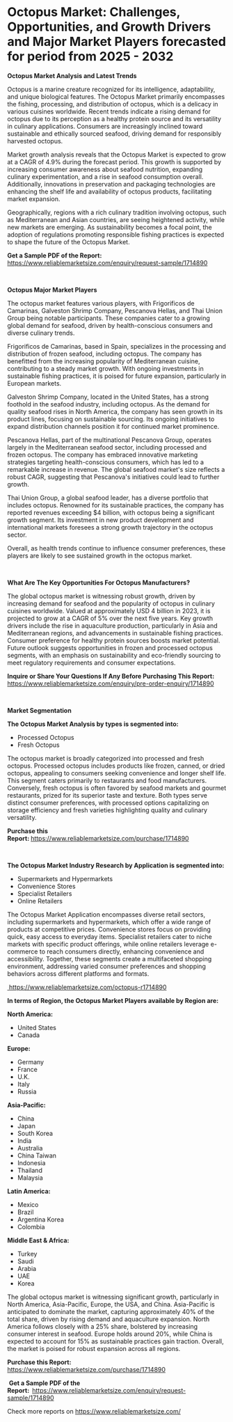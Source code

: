<p><h1>Octopus Market: Challenges, Opportunities, and Growth Drivers and Major Market Players forecasted for period from 2025 - 2032</h1></p><p><strong>Octopus Market Analysis and Latest Trends</strong></p>
<p><p>Octopus is a marine creature recognized for its intelligence, adaptability, and unique biological features. The Octopus Market primarily encompasses the fishing, processing, and distribution of octopus, which is a delicacy in various cuisines worldwide. Recent trends indicate a rising demand for octopus due to its perception as a healthy protein source and its versatility in culinary applications. Consumers are increasingly inclined toward sustainable and ethically sourced seafood, driving demand for responsibly harvested octopus.</p><p>Market growth analysis reveals that the Octopus Market is expected to grow at a CAGR of 4.9% during the forecast period. This growth is supported by increasing consumer awareness about seafood nutrition, expanding culinary experimentation, and a rise in seafood consumption overall. Additionally, innovations in preservation and packaging technologies are enhancing the shelf life and availability of octopus products, facilitating market expansion. </p><p>Geographically, regions with a rich culinary tradition involving octopus, such as Mediterranean and Asian countries, are seeing heightened activity, while new markets are emerging. As sustainability becomes a focal point, the adoption of regulations promoting responsible fishing practices is expected to shape the future of the Octopus Market.</p></p>
<p><strong>Get a Sample PDF of the Report:&nbsp;</strong> <a href="https://www.reliablemarketsize.com/enquiry/request-sample/1714890?utm_campaign=1133&utm_medium=2&utm_source=Github&utm_content=ia&utm_term=14022025&utm_id=octopus">https://www.reliablemarketsize.com/enquiry/request-sample/1714890</a></p>
<p>&nbsp;</p>
<p><strong>Octopus Major Market Players</strong></p>
<p><p>The octopus market features various players, with Frigorificos de Camarinas, Galveston Shrimp Company, Pescanova Hellas, and Thai Union Group being notable participants. These companies cater to a growing global demand for seafood, driven by health-conscious consumers and diverse culinary trends.</p><p>Frigorificos de Camarinas, based in Spain, specializes in the processing and distribution of frozen seafood, including octopus. The company has benefitted from the increasing popularity of Mediterranean cuisine, contributing to a steady market growth. With ongoing investments in sustainable fishing practices, it is poised for future expansion, particularly in European markets.</p><p>Galveston Shrimp Company, located in the United States, has a strong foothold in the seafood industry, including octopus. As the demand for quality seafood rises in North America, the company has seen growth in its product lines, focusing on sustainable sourcing. Its ongoing initiatives to expand distribution channels position it for continued market prominence.</p><p>Pescanova Hellas, part of the multinational Pescanova Group, operates largely in the Mediterranean seafood sector, including processed and frozen octopus. The company has embraced innovative marketing strategies targeting health-conscious consumers, which has led to a remarkable increase in revenue. The global seafood market's size reflects a robust CAGR, suggesting that Pescanova's initiatives could lead to further growth.</p><p>Thai Union Group, a global seafood leader, has a diverse portfolio that includes octopus. Renowned for its sustainable practices, the company has reported revenues exceeding $4 billion, with octopus being a significant growth segment. Its investment in new product development and international markets foresees a strong growth trajectory in the octopus sector.</p><p>Overall, as health trends continue to influence consumer preferences, these players are likely to see sustained growth in the octopus market.</p></p>
<p>&nbsp;</p>
<p><strong>What Are The Key Opportunities For Octopus Manufacturers?</strong></p>
<p><p>The global octopus market is witnessing robust growth, driven by increasing demand for seafood and the popularity of octopus in culinary cuisines worldwide. Valued at approximately USD 4 billion in 2023, it is projected to grow at a CAGR of 5% over the next five years. Key growth drivers include the rise in aquaculture production, particularly in Asia and Mediterranean regions, and advancements in sustainable fishing practices. Consumer preference for healthy protein sources boosts market potential. Future outlook suggests opportunities in frozen and processed octopus segments, with an emphasis on sustainability and eco-friendly sourcing to meet regulatory requirements and consumer expectations.</p></p>
<p><strong>Inquire or Share Your Questions If Any Before Purchasing This Report:</strong> <a href="https://www.reliablemarketsize.com/enquiry/pre-order-enquiry/1714890?utm_campaign=1133&utm_medium=2&utm_source=Github&utm_content=ia&utm_term=14022025&utm_id=octopus">https://www.reliablemarketsize.com/enquiry/pre-order-enquiry/1714890</a></p>
<p>&nbsp;</p>
<p><strong>Market Segmentation</strong></p>
<p><strong>The Octopus Market Analysis by types is segmented into:</strong></p>
<p><ul><li>Processed Octopus</li><li>Fresh Octopus</li></ul></p>
<p><p>The octopus market is broadly categorized into processed and fresh octopus. Processed octopus includes products like frozen, canned, or dried octopus, appealing to consumers seeking convenience and longer shelf life. This segment caters primarily to restaurants and food manufacturers. Conversely, fresh octopus is often favored by seafood markets and gourmet restaurants, prized for its superior taste and texture. Both types serve distinct consumer preferences, with processed options capitalizing on storage efficiency and fresh varieties highlighting quality and culinary versatility.</p></p>
<p><strong>Purchase this Report:&nbsp;</strong><a href="https://www.reliablemarketsize.com/purchase/1714890?utm_campaign=1133&utm_medium=2&utm_source=Github&utm_content=ia&utm_term=14022025&utm_id=octopus">https://www.reliablemarketsize.com/purchase/1714890</a></p>
<p>&nbsp;</p>
<p><strong>The Octopus Market Industry Research by Application is segmented into:</strong></p>
<p><ul><li>Supermarkets and Hypermarkets</li><li>Convenience Stores</li><li>Specialist Retailers</li><li>Online Retailers</li></ul></p>
<p><p>The Octopus Market Application encompasses diverse retail sectors, including supermarkets and hypermarkets, which offer a wide range of products at competitive prices. Convenience stores focus on providing quick, easy access to everyday items. Specialist retailers cater to niche markets with specific product offerings, while online retailers leverage e-commerce to reach consumers directly, enhancing convenience and accessibility. Together, these segments create a multifaceted shopping environment, addressing varied consumer preferences and shopping behaviors across different platforms and formats.</p></p>
<p><a href="https://www.reliablemarketsize.com/octopus-r1714890?utm_campaign=1133&utm_medium=2&utm_source=Github&utm_content=ia&utm_term=14022025&utm_id=octopus">&nbsp;https://www.reliablemarketsize.com/octopus-r1714890</a></p>
<p><strong>In terms of Region, the Octopus Market Players available by Region are:</strong></p>
<p>
    <p> <strong> North America: </strong>
        <ul>
            <li>United States</li>
            <li>Canada</li>
        </ul>
        </p> 
    <p> <strong> Europe: </strong>
        <ul>
            <li>Germany</li>
            <li>France</li>
            <li>U.K.</li>
            <li>Italy</li>
            <li>Russia</li>
        </ul>
        </p> 
    <p> <strong> Asia-Pacific: </strong>
        <ul>
            <li>China</li>
            <li>Japan</li>
            <li>South Korea</li>
            <li>India</li>
            <li>Australia</li>
            <li>China Taiwan</li>
            <li>Indonesia</li>
            <li>Thailand</li>
            <li>Malaysia</li>
        </ul>
        </p> 
    <p> <strong> Latin America: </strong>
        <ul>
            <li>Mexico</li>
            <li>Brazil</li>
            <li>Argentina Korea</li>
            <li>Colombia</li>
        </ul>
        </p> 
    <p> <strong> Middle East & Africa: </strong>
        <ul>
            <li>Turkey</li>
            <li>Saudi</li>
            <li>Arabia</li>
            <li>UAE</li>
            <li>Korea</li>
        </ul>
    </p>
    </p>
<p><p>The global octopus market is witnessing significant growth, particularly in North America, Asia-Pacific, Europe, the USA, and China. Asia-Pacific is anticipated to dominate the market, capturing approximately 40% of the total share, driven by rising demand and aquaculture expansion. North America follows closely with a 25% share, bolstered by increasing consumer interest in seafood. Europe holds around 20%, while China is expected to account for 15% as sustainable practices gain traction. Overall, the market is poised for robust expansion across all regions.</p></p>
<p><strong>Purchase this Report: </strong><a href="https://www.reliablemarketsize.com/purchase/1714890?utm_campaign=1133&utm_medium=2&utm_source=Github&utm_content=ia&utm_term=14022025&utm_id=octopus">https://www.reliablemarketsize.com/purchase/1714890</a></p>
<p>&nbsp;<strong>Get a Sample PDF of the Report:&nbsp;&nbsp;</strong><a href="https://www.reliablemarketsize.com/enquiry/request-sample/1714890?utm_campaign=1133&utm_medium=2&utm_source=Github&utm_content=ia&utm_term=14022025&utm_id=octopus">https://www.reliablemarketsize.com/enquiry/request-sample/1714890</a></p>
<p><strong></strong></p>
<p>Check more reports on <a href="https://www.reliablemarketsize.com/?utm_campaign=1133&utm_medium=2&utm_source=Github&utm_content=ia&utm_term=14022025&utm_id=octopus">https://www.reliablemarketsize.com/</a></p>